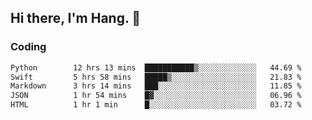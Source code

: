 ## Hi there, I'm Hang. 👋

### Coding

<!--START_SECTION:waka-->

```txt
Python        12 hrs 13 mins  ███████████▒░░░░░░░░░░░░░   44.69 %
Swift         5 hrs 58 mins   █████▒░░░░░░░░░░░░░░░░░░░   21.83 %
Markdown      3 hrs 14 mins   ███░░░░░░░░░░░░░░░░░░░░░░   11.85 %
JSON          1 hr 54 mins    █▓░░░░░░░░░░░░░░░░░░░░░░░   06.96 %
HTML          1 hr 1 min      █░░░░░░░░░░░░░░░░░░░░░░░░   03.72 %
```

<!--END_SECTION:waka-->
